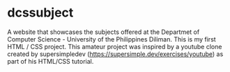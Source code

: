 # dcssubject

A website that showcases the subjects offered at the Departmet of Computer Science - University of the Philippines Diliman. This is my first HTML / CSS project. This amateur project was inspired by a youtube clone created by supersimpledev (https://supersimple.dev/exercises/youtube) as part of his HTML/CSS tutorial. 

